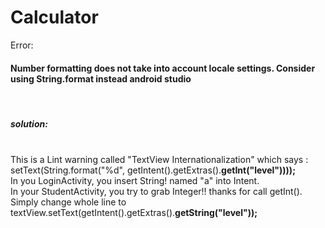 # Calculator
Error:


<h4>Number formatting does not take into account locale settings. Consider using String.format instead android studio</h4>
<br>
<h5>solution:</h5>
<br>
This is a Lint warning called "TextView Internationalization" which says :
<br>
setText(String.format("%d", getIntent().getExtras().<b>getInt("level"))));</b>
<br>
In you LoginActivity, you insert String! named "a" into Intent.
<br>
In your StudentActivity, you try to grab Integer!! thanks for call getInt().
Simply change whole line to
<br>
textView.setText(getIntent().getExtras().<b>getString("level"));</b>

